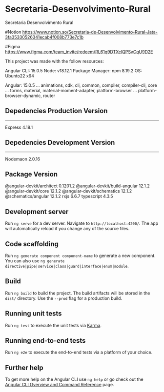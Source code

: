 # Secretaria-Desenvolvimento-Rural
Secretaria Desenvolvimento Rural

#Notion
https://www.notion.so/Secretaria-de-Desenvolvimento-Rural-Jata-3fa35330526341ecab4f008b773e7c1b

#Figma
https://www.figma.com/team_invite/redeem/RL61q9DTXclQPSvCqU9D2E


This project was made with the follow resources:

Angular CLI: 15.0.5
Node: v18.12.1
Package Manager: npm 8.19.2
OS: Ubunto22 x64

Angular: 15.0.5
... animations, cdk, cli, common, compiler, compiler-cli, core
... forms, material, material-moment-adapter, platform-browser
... platform-browser-dynamic, router

## Depedencies Production       Version
---------------------------------------------------------
Express                          4.18.1



## Depedencies Development       Version
---------------------------------------------------------
Nodemaon                          2.0.16  


Package                         Version
---------------------------------------------------------
@angular-devkit/architect       0.1201.2
@angular-devkit/build-angular   12.1.2
@angular-devkit/core            12.1.2
@angular-devkit/schematics      12.1.2
@schematics/angular             12.1.2
rxjs                            6.6.7
typescript                      4.3.5

## Development server

Run `ng serve` for a dev server. Navigate to `http://localhost:4200/`. The app will automatically reload if you change any of the source files.

## Code scaffolding

Run `ng generate component component-name` to generate a new component. You can also use `ng generate directive|pipe|service|class|guard|interface|enum|module`.

## Build

Run `ng build` to build the project. The build artifacts will be stored in the `dist/` directory. Use the `--prod` flag for a production build.

## Running unit tests

Run `ng test` to execute the unit tests via [Karma](https://karma-runner.github.io).

## Running end-to-end tests

Run `ng e2e` to execute the end-to-end tests via a platform of your choice.

## Further help

To get more help on the Angular CLI use `ng help` or go check out the [Angular CLI Overview and Command Reference](https://angular.io/cli) page.
